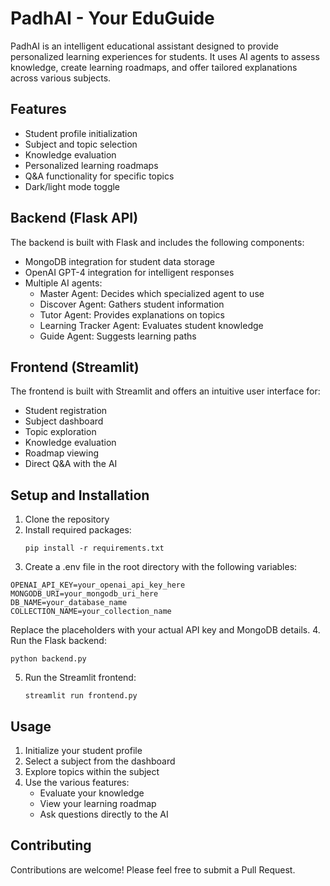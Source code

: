 # PadhAI - Your EduGuide

PadhAI is an intelligent educational assistant designed to provide personalized learning experiences for students. It uses AI agents to assess knowledge, create learning roadmaps, and offer tailored explanations across various subjects.

## Features

- Student profile initialization
- Subject and topic selection
- Knowledge evaluation
- Personalized learning roadmaps
- Q&A functionality for specific topics
- Dark/light mode toggle

## Backend (Flask API)

The backend is built with Flask and includes the following components:

- MongoDB integration for student data storage
- OpenAI GPT-4 integration for intelligent responses
- Multiple AI agents:
  - Master Agent: Decides which specialized agent to use
  - Discover Agent: Gathers student information
  - Tutor Agent: Provides explanations on topics
  - Learning Tracker Agent: Evaluates student knowledge
  - Guide Agent: Suggests learning paths

## Frontend (Streamlit)

The frontend is built with Streamlit and offers an intuitive user interface for:

- Student registration
- Subject dashboard
- Topic exploration
- Knowledge evaluation
- Roadmap viewing
- Direct Q&A with the AI

## Setup and Installation

1. Clone the repository
2. Install required packages:
   ```
   pip install -r requirements.txt
   ```
3. Create a .env file in the root directory with the following variables: 
  ```
  OPENAI_API_KEY=your_openai_api_key_here
  MONGODB_URI=your_mongodb_uri_here
  DB_NAME=your_database_name
  COLLECTION_NAME=your_collection_name
  ```
  Replace the placeholders with your actual API key and MongoDB details.
4. Run the Flask backend:
   ```
   python backend.py
   ```
5. Run the Streamlit frontend:
   ```
   streamlit run frontend.py
   ```

## Usage

1. Initialize your student profile
2. Select a subject from the dashboard
3. Explore topics within the subject
4. Use the various features:
   - Evaluate your knowledge
   - View your learning roadmap
   - Ask questions directly to the AI

## Contributing

Contributions are welcome! Please feel free to submit a Pull Request.

